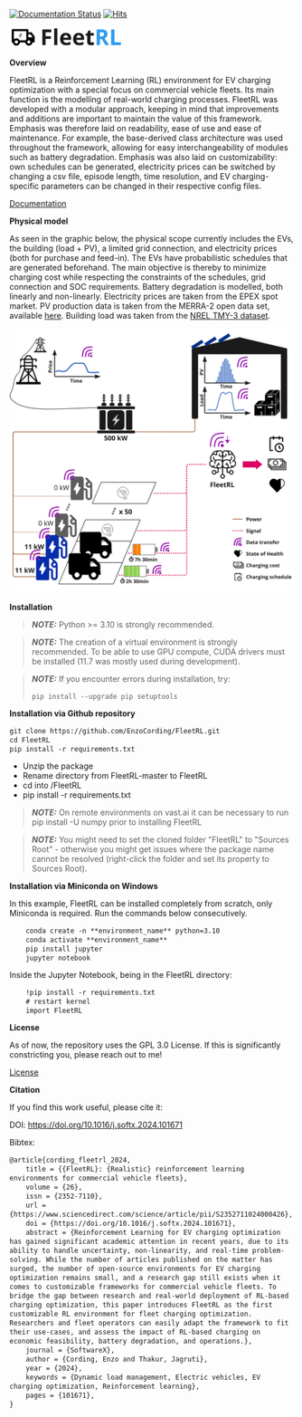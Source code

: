 [![Documentation Status](https://readthedocs.org/projects/fleetrl/badge/?version=latest)](https://fleetrl.readthedocs.io/en/latest/?badge=latest) [![Hits](https://hits.sh/github.com/EnzoCording/FleetRL.svg)](https://hits.sh/github.com/EnzoCording/FleetRL/)

<img width="200" src="https://github.com/EnzoCording/FleetRL/blob/master/docs/_static/FleetRL_logo.jpg">

**Overview**

FleetRL is a Reinforcement Learning (RL) environment for EV charging optimization with a 
special focus on commercial vehicle fleets. Its main function is the modelling of real-world
charging processes. FleetRL was developed with a modular approach, keeping in mind that
improvements and additions are important to maintain the value of this framework.
Emphasis was therefore laid on readability, ease of use and ease of maintenance.
For example, the base-derived class architecture was used throughout the framework,
allowing for easy interchangeability of modules such as battery degradation. Emphasis was also
laid on customizability: own schedules can be generated,
electricity prices can be switched by changing a csv file, episode length, time
resolution, and EV charging-specific parameters can be changed in their respective config files.

[Documentation](https://fleetrl.readthedocs.io/)

**Physical model**

As seen in the graphic below, the physical scope currently includes the EVs, 
the building (load + PV), a limited grid connection, and electricity prices
(both for purchase and feed-in). The EVs have probabilistic schedules that are 
generated beforehand. The main objective is thereby to minimize charging cost
while respecting the constraints of the schedules, grid connection and SOC requirements.
Battery degradation is modelled, both linearly and non-linearly.
Electricity prices are taken from the EPEX spot market. PV production data is taken
from the MERRA-2 open data set, available [here](https://www.renewables.ninja/).
Building load was taken from the [NREL TMY-3 dataset](https://doi.org/10.25984/1876417).

<img width="600" src="https://github.com/EnzoCording/FleetRL/blob/master/docs/_static/FleetRL_overview.jpg">

**Installation**

> **_NOTE:_**  Python >= 3.10 is strongly recommended.

> **_NOTE:_**  The creation of a virtual environment is strongly recommended.
> To be able to use GPU compute, CUDA drivers must be installed
> (11.7 was mostly used during development).

> **_NOTE:_** If you encounter errors during installation, try:
>```
>pip install --upgrade pip setuptools
>```

**Installation via Github repository**

```
git clone https://github.com/EnzoCording/FleetRL.git
cd FleetRL
pip install -r requirements.txt
```

- Unzip the package
- Rename directory from FleetRL-master to FleetRL
- cd into /FleetRL
- pip install -r requirements.txt

> **_NOTE:_** On remote environments on vast.ai it can be necessary to run 
> pip install -U numpy prior to installing FleetRL

> **_NOTE:_** You might need to set the cloned folder "FleetRL" to
> "Sources Root" - otherwise you might get issues where the package name
> cannot be resolved (right-click the folder and set its property to Sources
> Root).

**Installation via Miniconda on Windows**

In this example, FleetRL can be installed completely from scratch, only Miniconda is required.
Run the commands below consecutively.

```
    conda create -n **environment_name** python=3.10
    conda activate **environment_name**
    pip install jupyter
    jupyter notebook
```

Inside the Jupyter Notebook, being in the FleetRL directory:

```
    !pip install -r requirements.txt
    # restart kernel
    import FleetRL
```
**License**

As of now, the repository uses the GPL 3.0 License. If this is
significantly constricting you, please reach out to me!

[License](LICENSE)

**Citation**

If you find this work useful, please cite it:

DOI: https://doi.org/10.1016/j.softx.2024.101671

Bibtex:
```
@article{cording_fleetrl_2024,
	title = {{FleetRL}: {Realistic} reinforcement learning environments for commercial vehicle fleets},
	volume = {26},
	issn = {2352-7110},
	url = {https://www.sciencedirect.com/science/article/pii/S2352711024000426},
	doi = {https://doi.org/10.1016/j.softx.2024.101671},
	abstract = {Reinforcement Learning for EV charging optimization has gained significant academic attention in recent years, due to its ability to handle uncertainty, non-linearity, and real-time problem-solving. While the number of articles published on the matter has surged, the number of open-source environments for EV charging optimization remains small, and a research gap still exists when it comes to customizable frameworks for commercial vehicle fleets. To bridge the gap between research and real-world deployment of RL-based charging optimization, this paper introduces FleetRL as the first customizable RL environment for fleet charging optimization. Researchers and fleet operators can easily adapt the framework to fit their use-cases, and assess the impact of RL-based charging on economic feasibility, battery degradation, and operations.},
	journal = {SoftwareX},
	author = {Cording, Enzo and Thakur, Jagruti},
	year = {2024},
	keywords = {Dynamic load management, Electric vehicles, EV charging optimization, Reinforcement learning},
	pages = {101671},
}
```
